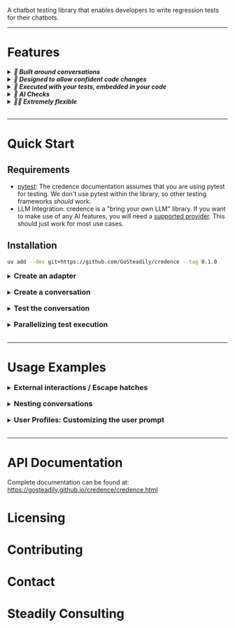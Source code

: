A chatbot testing library that enables developers to write regression tests for their chatbots.

---

# Features

<details>
<summary><h5 style="display: inline;">💬 Built around conversations</h5></summary>

Users rarely disclose information in one long, perfectly-worded message. Important facts are often shared gradually over the course of a conversation.

We built credence around conversations to ensure that we could test a chatbot's ability to:

1. utilize conversational context
2. handle topic switching
3. choose the correct agent to handle a message

</details>

<details>
<summary><h5 style="display: inline;">🔄 Designed to allow confident code changes</h5></summary>

One of the hardest parts of chatbot development is fixing strange edge cases without introducing new ones.

With credence, we can represent challenging conversations and the desired chatbot behaviour in code.
This allows us to make modifications without worrying that we have reintroduced bugs or completely broken working code.

</details>

<details>
<summary><h5 style="display: inline;">🪹 Executed with your tests, embedded in your code</h5></summary>

credence runs as part of your test suite using your existing LLM provider.
No new integrations, no external services, just one more set of tests that run locally or in CI.

Because credence is just some more code in your test suite, it has access to all your business logic.
Need to test how you chatbot behaves after a user makes a payment, directly call your functions to create the user and simulate the payment.

</details>

<details>
<summary><h5 style="display: inline;">👀 AI Checks</h5></summary>

Enforce high-level behaviour with AI checks.
When using LLMs, you never know exactly what your chatbot will spit out.
AI checks allow you to enforce high-level expectations on responses.

Want to test your customer support chatbot's response to angry users?
You can check that the chatbot "apologizes for the inconvenience with a diplomatic tone".

</details>

<details>

<summary><h5 style="display: inline;">🤸‍♀️ Extremely flexible</h5></summary>

Our metadata system allows you to collect information from anywhere in your chatbot and make assertions in your tests.

This is extremely useful when testing branching code.
Want to test that the correct agent is handling a specific message:

```python
# Inside your chatbot's agent routing code
agent = choose_agent(...)
credence.collect_metadata({"router.agent": agent})

# Inside your conversation, you can assert that
Metadata("router.agent").equals(Agent.XYZ)
```

</details>

<br>

---

# Quick Start

## Requirements

- [pytest](https://docs.pytest.org/en/stable/): The credence documentation assumes that you are using pytest for testing. We don't use pytest within the library, so other testing frameworks _should_ work.
- LLM Integration: credence is a "bring your own LLM" library. If you want to make use of any AI features, you will need a [supported provider](https://python.useinstructor.com/integrations/). This should just work for most use cases.

## Installation

```bash
uv add --dev git+https://github.com/GoSteadily/credence --tag 0.1.0
```

<details>
<summary><h3 style="display: inline;">Create an adapter</h3></summary>

```python
# Inside your tests folder eg in chatbot_test.py
import instructor
import openai
import pytest

# Let's assume you have a chatbot module that 
# exposes a process_message function
from my_app import chatbot

from credence.adapter import Adapter
from credence.conversation import Conversation
from credence.interaction.chatbot import Chatbot
from credence.interaction.chatbot.check.response import Response
from credence.interaction.external import External
from credence.interaction.user import User


class MyChatbotAdapter(Adapter):
    def create_client(self):
        # Look at instructor's documentation for more
        # integrations - https://python.useinstructor.com/integrations/

        client = openai.OpenAI(api_key=os.environ["OPENAI_API_KEY"])
        return instructor.from_openai(client, mode=instructor.Mode.TOOLS)

    def model_name(self):
        return os.environ.get("MODEL_NAME", "gpt-4.1-mini")

    def handle_message(self, message: str) -> str | None:
        # If your chatbot dispatches responses instead of returning 
        # a string, look at `Adapter.handle_message`'s documentation
        return chatbot.process_message(message)
```

> [!NOTE]
> credence works best when used for integration tests.
> 
> If you have an endpoint function that receives messages from a provider, then your `handle_message` function should mirror that function.
> For example, if this is how you handle messages from a provider like twilio:
> ```python
> @app.post("/webhook/twilio/sms")
> def handle_twilio_sms():
>     incoming_message: ParsedMessage = parse_webhook_message(request=request)
>     return chatbot.handle_webhook_message(incoming_message)
> ```
>
> then your handle_message function should be fairly similar:
> ```python
> class MyChatbotAdapter(Adapter):
>   ...
>   
>   def handle_message(self, message: str) -> str | None:
>       incoming_message = ParsedMessage(
>         body=message, 
>         phone_number=self.context["phone_number"], 
>       )
>       return chatbot.handle_webhook_message(incoming_message)
> ```

</details>

<br>

<details>
<summary><h3 style="display: inline;">Create a conversation</h3></summary>

```python
# Inside your test file
class MyChatbotAdapter(Adapter):
    ...

def conversations():
    return [
        Conversation(
            title: "adapter works",
            interactions: [
                User.message("Hi"),
                # Let's only assert that the chatbot responds for now
                Chatbot.responds([]),
            ]
        )
    ]
```
</details>

<br>

<details>
<summary><h3 style="display: inline;">Test the conversation</h3></summary>

```python
# Inside your test file

class MyChatbotAdapter(Adapter):
    ...

def conversations():
    ...

# Run each conversation as a separate test
@pytest.mark.parametrize("conversation", conversations())
def test_chatbot(conversation):
    result = MyChatbotAdapter().test(conversation)

    # To see logs, run `pytest -s`
    result.to_stdout()
    assert result.errors == [], f"Found {len(result.errors)} error(s) when evaluating the test"
```
</details>

<br>

<details>
<summary><h3 style="display: inline;">Parallelizing test execution</h3></summary>

If your chatbot uses an LLM or you are using `User.generated` or `Response.ai_check`, each test may take a few seconds. To speed up your tests, consider using [pytest-xdist](https://pytest-xdist.readthedocs.io/en/stable/) to parallelize test execution.

To run parallel test use `pytest -n auto -s` from your terminal.

</details>

<br>

---

# Usage Examples


<details>
<summary><h3 style="display: inline;">External interactions / Escape hatches</h3></summary>

A conversation might depend on some external interactions.
For example, a user may need to be registered before they can interact with the chatbot. You can use `External` interactions to run arbitrary code at any point in a conversation:


```python
from credence.adapter import Adapter

class MyChatbotAdapter(Adapter):
    def handle_message(self, message: str) -> str | None:
        user: User = my_app.fetch_user(self.context["phone_number"])
        return my_app.chatbot.process_message(user, message)

    # Define a custom function in your adapter
    def register_and_upgrade(self, name: str, phone_number: str):
        self.context["user"] = name
        user: User = my_app.register_user(name, phone_number)
        my_app.upgrade_user(user)

# Somewhere else ...
conversation = Conversation(
        title: "Paid users have access to premium flow",
        interactions: [
            # Use the register_and_upgrade function in a conversation
            External("register_and_upgrade", {
                "user": "John",
                "phone_number": "+12345678901",
            }),
            User.message("Hi"),
            ...
        ],
    )
```

</details>

<br>

<details>
<summary><h3 style="display: inline;">Nesting conversations</h3></summary>

In some cases, your chatbot has an often repeated interaction. For example, the user must always agree to terms of service
before using the chatbot. To avoid repeating this flow several times,
we create a conversation for this flow and reuse it in other conversations.

```python
agree_to_tos_conversation = Conversation(
    title="new user must agree to TOS",
    interactions=[
        User.message("Hi"),
        Chatbot.responds([Response.equals("Hi. Do you agree to our terms of service?")]),
        Chatbot.responds([Response.equals("Yes")]),
        Chatbot.responds([Response.equals("Welcome aboard")]),
    ],
)

london_weather_conversation = Conversation(
    title="chatbot can answer weather related questions",
    interactions=[
        # Reuse the agree_to_tos_conversation
        Conversation.nested(agree_to_tos_conversation),
        User.message("What is the weather in London?"),
        Chatbot.responds([Response.equals("It is drizzling.")]),
    ],
)

ambiguous_location_conversation = Conversation(
    title="chatbot asks for extra information when asked ambiguous weather related questions",
    interactions=[
        # Reuse the agree_to_tos_conversation
        Conversation.nested(agree_to_tos_conversation),
        User.message("What is the weather?"),
        Chatbot.responds([Response.equals("Which city are you interested in?")]),
    ],
)
```
</details>

<br>

<details>
<summary><h3 style="display: inline;">User Profiles: Customizing the user prompt</h3></summary>

We provide a fairly simple prompt for user message generation. For more elaborate use cases, such as when supporting different user profiles, you can override the prompt using `credence.adapter.Adapter.user_simulator_system_prompt`.

For example, if you were testing your chatbot's ability to escalate angry users 
to a human customer service agent, you might want to support an "angry user" profile.

```python
class MyChatbotAdapter(Adapter):
    ...

    def user_simulator_system_prompt(self):
        match self.context.get("profile"):
            case "angry":
                return (
                    "You are angry customer who is frustrated about a recent product purchase. "
                    "Make sure to repeatedly express your irritation with the customer service."
                )
            case _:
                # Use the default prompt
                return None

```
</details>

<br>

---

# API Documentation

Complete documentation can be found at: https://gosteadily.github.io/credence/credence.html


# Licensing

# Contributing

# Contact

# Steadily Consulting
